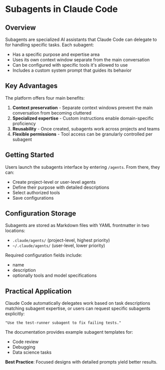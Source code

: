 # Subagents in Claude Code

## Overview

Subagents are specialized AI assistants that Claude Code can delegate to for handling specific tasks. Each subagent:

- Has a specific purpose and expertise area
- Uses its own context window separate from the main conversation
- Can be configured with specific tools it's allowed to use
- Includes a custom system prompt that guides its behavior

## Key Advantages

The platform offers four main benefits:

1. **Context preservation** - Separate context windows prevent the main conversation from becoming cluttered
2. **Specialized expertise** - Custom instructions enable domain-specific proficiency
3. **Reusability** - Once created, subagents work across projects and teams
4. **Flexible permissions** - Tool access can be granularly controlled per subagent

## Getting Started

Users launch the subagents interface by entering `/agents`. From there, they can:

- Create project-level or user-level agents
- Define their purpose with detailed descriptions
- Select authorized tools
- Save configurations

## Configuration Storage

Subagents are stored as Markdown files with YAML frontmatter in two locations:

- `.claude/agents/` (project-level, highest priority)
- `~/.claude/agents/` (user-level, lower priority)

Required configuration fields include:

- name
- description
- optionally tools and model specifications

## Practical Application

Claude Code automatically delegates work based on task descriptions matching subagent expertise, or users can request specific subagents explicitly:

```
"Use the test-runner subagent to fix failing tests."
```

The documentation provides example subagent templates for:

- Code review
- Debugging
- Data science tasks

**Best Practice**: Focused designs with detailed prompts yield better results.
